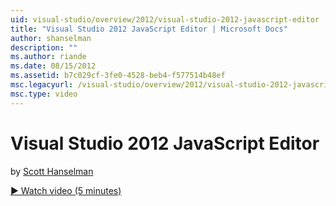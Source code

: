 ```yaml
---
uid: visual-studio/overview/2012/visual-studio-2012-javascript-editor
title: "Visual Studio 2012 JavaScript Editor | Microsoft Docs"
author: shanselman
description: ""
ms.author: riande
ms.date: 08/15/2012
ms.assetid: b7c029cf-3fe0-4528-beb4-f577514b48ef
msc.legacyurl: /visual-studio/overview/2012/visual-studio-2012-javascript-editor
msc.type: video
---
```

# Visual Studio 2012 JavaScript Editor

by [Scott Hanselman](https://github.com/shanselman)

[&#9654; Watch video (5 minutes)](https://channel9.msdn.com/Blogs/ASP-NET-Site-Videos/visual-studio-2012-javascript-editor)
